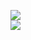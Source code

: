 [![](https://img.shields.io/badge/Made%20With-Github%20Spray-lightgrey.svg?style=for-the-badge&logo=github)](https://github.com/Annihil/github-spray#29225)  
[![](https://i.imgur.com/2DrTn0Z.gif)](https://github.com/Annihil/github-spray)